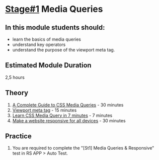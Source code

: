 # [Stage#1](../../) Media Queries

## In this module students should:

- learn the basics of media queries
- understand key operators
- understand the purpose of the viewport meta tag.

## Estimated Module Duration

2,5 hours

## Theory

1. [A Complete Guide to CSS Media Queries](https://css-tricks.com/a-complete-guide-to-css-media-queries/) - 30 minutes
2. [Viewport meta tag](https://developer.mozilla.org/en-US/docs/Web/HTML/Viewport_meta_tag) - 15 minutes
3. [Learn CSS Media Query in 7 minutes](https://www.youtube.com/watch?v=yU7jJ3NbPdA) - 7 minutes
4. [Make a website responsive for all devices](https://www.youtube.com/watch?v=UUjNEMXZA-k) - 30 minutes

## Practice

1. You are required to complete the "[St1] Media Queries & Responsive" test in RS APP > Auto Test.
